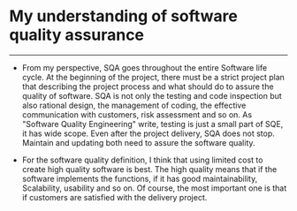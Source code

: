 # My understanding of software quality assurance #




----------



- From my perspective, SQA goes throughout the entire Software life cycle. At the beginning of the project, there must be a strict project plan that describing the project process and what should do to assure the quality of software. SQA is not only the testing and code inspection but also rational design, the management of coding, the effective communication with customers, risk assessment and so on. As "Software Quality Engineering" write, testing is just a small part of SQE, it has wide scope. Even after the project delivery, SQA does not stop. Maintain and updating both need to assure the software quality.



- For the software quality definition, I think that  using limited cost to create high quality software is best. The high quality means that if the software implements the functions, if it has good maintainability, Scalability, usability and so on. Of course, the most important one is that if customers are satisfied with the delivery project.
